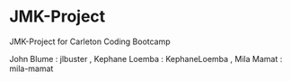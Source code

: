 # JMK-Project
JMK-Project for Carleton Coding Bootcamp

John Blume : jlbuster , Kephane Loemba : KephaneLoemba , Mila Mamat : mila-mamat
